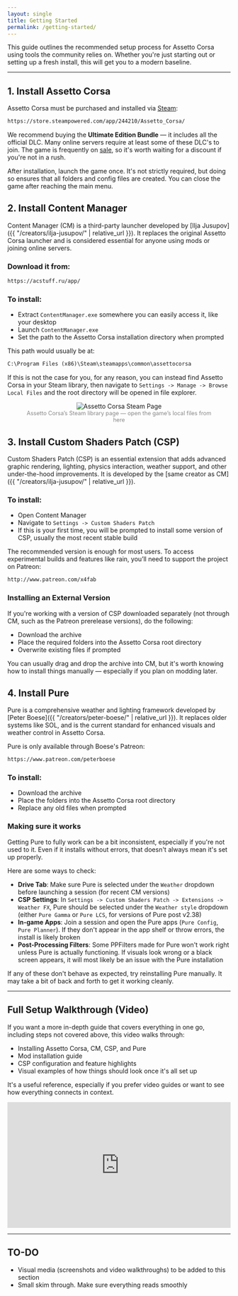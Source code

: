 ```yaml
---
layout: single
title: Getting Started
permalink: /getting-started/
---
```


This guide outlines the recommended setup process for Assetto Corsa using tools the community relies on. Whether you're just starting out or setting up a fresh install, this will get you to a modern baseline.

---

## 1. Install Assetto Corsa

Assetto Corsa must be purchased and installed via [Steam](https://store.steampowered.com/):

```txt
https://store.steampowered.com/app/244210/Assetto_Corsa/
```

We recommend buying the **Ultimate Edition Bundle** — it includes all the official DLC. Many online servers require at least some of these DLC's to join. The game is frequently on [sale](https://steamdb.info/app/244210/), so it's worth waiting for a discount if you're not in a rush.

After installation, launch the game once. It's not strictly required, but doing so ensures that all folders and config files are created. You can close the game after reaching the main menu.

## 2. Install Content Manager

<!-- TODO: ADD REFERENCES TO ILJA'S CREATOR PROFILE FOR THIS SECTION -->

Content Manager (CM) is a third-party launcher developed by [Ilja Jusupov]({{ "/creators/ilja-jusupov/" | relative_url }}). It replaces the original Assetto Corsa launcher and is considered essential for anyone using mods or joining online servers.

### Download it from:

```txt
https://acstuff.ru/app/
```

### To install:

- Extract `ContentManager.exe` somewhere you can easily access it, like your desktop
- Launch `ContentManager.exe`
- Set the path to the Assetto Corsa installation directory when prompted

This path would usually be at:

```txt
C:\Program Files (x86)\Steam\steamapps\common\assettocorsa
```

If this is not the case for you, for any reason, you can instead find Assetto Corsa in your Steam library, then navigate to `Settings -> Manage -> Browse Local Files` and the root directory will be opened in file explorer.

<figure style="text-align: center; margin-bottom: 1.5em;">
<img 
    src="https://media.discordapp.net/attachments/1380082663490064526/1380083763543015424/5A50BD54-E9D0-4823-A021-5997870E8397.png?ex=684296a9&is=68414529&hm=f202d2f3be7ec25acecb95aeb4d47c75538f6931b0d5a94da4a6cd18653ba829&=&format=webp&quality=lossless"
    alt="Assetto Corsa Steam Page" 
    style="max-width: 100%; height: auto;">
<figcaption 
    style="color: #888; font-size: 0.9em;">Assetto Corsa’s Steam library page — open the game’s local files from here
</figcaption>
</figure>

## 3. Install Custom Shaders Patch (CSP)

Custom Shaders Patch (CSP) is an essential extension that adds advanced graphic rendering, lighting, physics interaction, weather support, and other under-the-hood improvements. It is developed by the [same creator as CM]({{ "/creators/ilja-jusupov/" | relative_url }}).

### To install:

- Open Content Manager
- Navigate to `Settings -> Custom Shaders Patch`
- If this is your first time, you will be prompted to install some version of CSP, usually the most recent stable build

The recommended version is enough for most users. To access experimental builds and features like rain, you’ll need to support the project on Patreon:

```txt
http://www.patreon.com/x4fab
```

### Installing an External Version

If you're working with a version of CSP downloaded separately (not through CM, such as the Patreon prerelease versions), do the following:

- Download the archive
- Place the required folders into the Assetto Corsa root directory
- Overwrite existing files if prompted

You can usually drag and drop the archive into CM, but it's worth knowing how to install things manually — especially if you plan on modding later.

## 4. Install Pure

<!-- TODO: ADD REFERENCES TO PETER'S CREATOR PROFILE FOR THIS SECTION -->

Pure is a comprehensive weather and lighting framework developed by [Peter Boese]({{ "/creators/peter-boese/" | relative_url }}). It replaces older systems like SOL, and is the current standard for enhanced visuals and weather control in Assetto Corsa.

Pure is only available through Boese's Patreon:

```txt
https://www.patreon.com/peterboese
```

### To install:

- Download the archive
- Place the folders into the Assetto Corsa root directory
- Replace any old files when prompted

### Making sure it works

Getting Pure to fully work can be a bit inconsistent, especially if you're not used to it. Even if it installs without errors, that doesn't always mean it's set up properly.

Here are some ways to check:

<!-- !!: for CM versions post v0..34.34 or whatever -->

- **Drive Tab**: Make sure Pure is selected under the `Weather` dropdown before launching a session (for recent CM versions)
- **CSP Settings**: In `Settings -> Custom Shaders Patch -> Extensions -> Weather FX`, Pure should be selected under the `Weather style` dropdown (either `Pure Gamma` or `Pure LCS`, for versions of Pure post v2.38) <!-- MAKE SURE THIS IS RIGHT -->
- **In-game Apps**: Join a session and open the Pure apps (`Pure Config`, `Pure Planner`). If they don't appear in the app shelf or throw errors, the install is likely broken
- **Post-Processing Filters**: Some PPFilters made for Pure won't work right unless Pure is actually functioning. If visuals look wrong or a black screen appears, it will most likely be an issue with the Pure installation

If any of these don't behave as expected, try reinstalling Pure manually. It may take a bit of back and forth to get it working cleanly.

<!-- TODO: FINISH THIS -->
<!-- TODO: ADD PICTURES, VIDEO, MEDIA -->

---

## Full Setup Walkthrough (Video)

If you want a more in-depth guide that covers everything in one go, including steps not covered above, this video walks through:

- Installing Assetto Corsa, CM, CSP, and Pure
- Mod installation guide
- CSP configuration and feature highlights
- Visual examples of how things should look once it's all set up

It's a useful reference, especially if you prefer video guides or want to see how everything connects in context.

<div style="position: relative; width: 100%; padding-bottom: 56.25%; margin-bottom:1em; height: 0">
<iframe 
    src="https://www.youtube.com/embed/eour5cDFF84"
    title="Assetto Corsa: FULL Guide" 
    frameborder="0" 
    allowfullscreen
    style="position: absolute; top: 0; left: 0; width: 100%; height: 100%;">
</iframe>
</div>

---

## TO-DO

- Visual media (screenshots and video walkthroughs) to be added to this section
- Small skim through. Make sure everything reads smoothly
